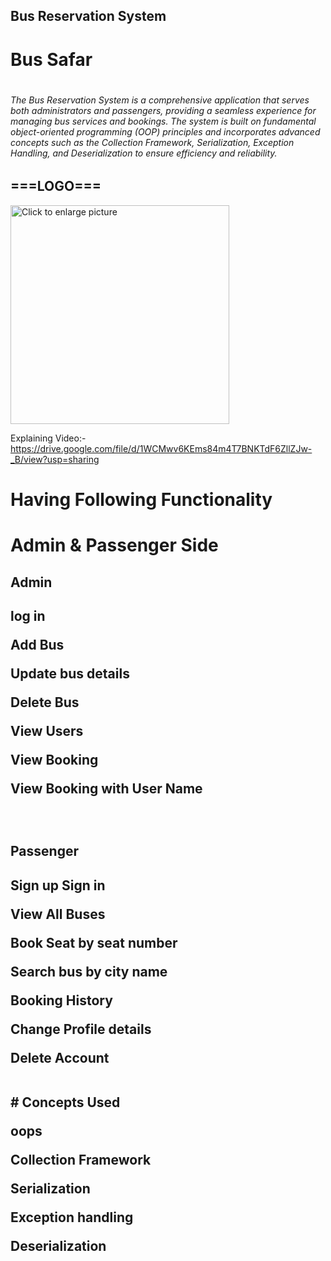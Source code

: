 ## Bus Reservation System
<h1>Bus Safar<h1/>
<h6> The Bus Reservation System is a comprehensive application that serves both administrators and passengers, providing a seamless experience for managing bus services and bookings. The system is built on fundamental object-oriented programming (OOP) principles and incorporates advanced concepts such as the Collection Framework, Serialization, Exception Handling, and Deserialization to ensure efficiency and reliability. </h6>
<h2>===LOGO===</h2>
<img src="https://drive.google.com/uc?export=view&id=16AQ0Jf5e92IBs9pGbuLwI-ocfoyLPvkS" style="width: 350px; max-width: 100%; height: auto"; title="Click to enlarge picture" />

Explaining Video:- https://drive.google.com/file/d/1WCMwv6KEms84m4T7BNKTdF6ZllZJw-_B/view?usp=sharing

# Having Following Functionality
  
  <h1> Admin & Passenger Side</h1>
  <h2>Admin<h2/>
  <p>log in</p>
  <p>Add Bus<p/>
  <p>Update bus details</p>
  <p>Delete Bus<p/>
  <p>View Users<p/>
  <p>View Booking<p/>
  <p>View Booking with User Name<p/>
    <br>
  <h2>Passenger<h2/>
    
   <p>Sign up Sign in<p/>
   <p>View All Buses<p/>
   <p>Book Seat by seat number<p/>
   <p>Search bus by city name<p/>
   <p> Booking History<p/>
   <p>Change Profile details<p/>
   <p>Delete Account<p/>
<br>
# Concepts Used
 <p>oops</p>
 <p>Collection Framework</p>
 <p>Serialization</p>
 <p>Exception handling</p>
 <p>Deserialization</p>
